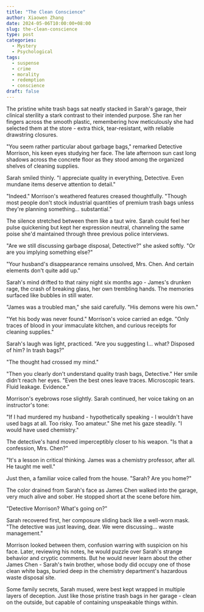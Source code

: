```yaml
---
title: "The Clean Conscience"
author: Xiaowen Zhang
date: 2024-05-06T10:00:00+08:00
slug: the-clean-conscience
type: post
categories:
  - Mystery
  - Psychological
tags:
  - suspense
  - crime
  - morality
  - redemption
  - conscience
draft: false
---
```


The pristine white trash bags sat neatly stacked in Sarah's garage, their clinical sterility a stark contrast to their intended purpose. She ran her fingers across the smooth plastic, remembering how meticulously she had selected them at the store - extra thick, tear-resistant, with reliable drawstring closures.

"You seem rather particular about garbage bags," remarked Detective Morrison, his keen eyes studying her face. The late afternoon sun cast long shadows across the concrete floor as they stood among the organized shelves of cleaning supplies.

Sarah smiled thinly. "I appreciate quality in everything, Detective. Even mundane items deserve attention to detail."

"Indeed." Morrison's weathered features creased thoughtfully. "Though most people don't stock industrial quantities of premium trash bags unless they're planning something... substantial."

The silence stretched between them like a taut wire. Sarah could feel her pulse quickening but kept her expression neutral, channeling the same poise she'd maintained through three previous police interviews.

"Are we still discussing garbage disposal, Detective?" she asked softly. "Or are you implying something else?"

"Your husband's disappearance remains unsolved, Mrs. Chen. And certain elements don't quite add up."

Sarah's mind drifted to that rainy night six months ago - James's drunken rage, the crash of breaking glass, her own trembling hands. The memories surfaced like bubbles in still water.

"James was a troubled man," she said carefully. "His demons were his own."

"Yet his body was never found." Morrison's voice carried an edge. "Only traces of blood in your immaculate kitchen, and curious receipts for cleaning supplies."

Sarah's laugh was light, practiced. "Are you suggesting I... what? Disposed of him? In trash bags?"

"The thought had crossed my mind."

"Then you clearly don't understand quality trash bags, Detective." Her smile didn't reach her eyes. "Even the best ones leave traces. Microscopic tears. Fluid leakage. Evidence."

Morrison's eyebrows rose slightly. Sarah continued, her voice taking on an instructor's tone:

"If I had murdered my husband - hypothetically speaking - I wouldn't have used bags at all. Too risky. Too amateur." She met his gaze steadily. "I would have used chemistry."

The detective's hand moved imperceptibly closer to his weapon. "Is that a confession, Mrs. Chen?"

"It's a lesson in critical thinking. James was a chemistry professor, after all. He taught me well."

Just then, a familiar voice called from the house. "Sarah? Are you home?"

The color drained from Sarah's face as James Chen walked into the garage, very much alive and sober. He stopped short at the scene before him.

"Detective Morrison? What's going on?"

Sarah recovered first, her composure sliding back like a well-worn mask. "The detective was just leaving, dear. We were discussing... waste management."

Morrison looked between them, confusion warring with suspicion on his face. Later, reviewing his notes, he would puzzle over Sarah's strange behavior and cryptic comments. But he would never learn about the other James Chen - Sarah's twin brother, whose body did occupy one of those clean white bags, buried deep in the chemistry department's hazardous waste disposal site.

Some family secrets, Sarah mused, were best kept wrapped in multiple layers of deception. Just like those pristine trash bags in her garage - clean on the outside, but capable of containing unspeakable things within.
